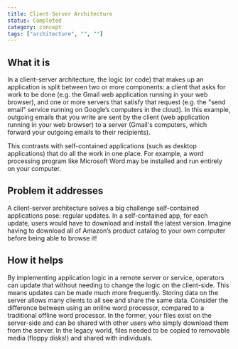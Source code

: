 ```yaml
---
title: Client-Server Architecture
status: Completed
category: concept
tags: ["architecture", "", ""]
---
```


## What it is

In a client-server architecture, the logic (or code) that makes up an application is split between two or more components: 
a client that asks for work to be done 
(e.g. the Gmail web application running in your web browser), 
and one or more servers that satisfy that request 
(e.g. the "send email" service running on Google’s computers in the cloud). 
In this example, outgoing emails that you write are sent by the client (web application running in your web browser) 
to a server (Gmail's computers, which forward your outgoing emails to their recipients).

This contrasts with self-contained applications (such as desktop applications) that do all the work in one place. 
For example, a word processing program like Microsoft Word may be installed and run entirely on your computer.

## Problem it addresses 

A client-server architecture solves a big challenge self-contained applications pose: regular updates. 
In a self-contained app, for each update, users would have to download and install the latest version. 
Imagine having to download all of Amazon’s product catalog to your own computer before being able to browse it!

## How it helps

By implementing application logic in a remote server or service, 
operators can update that without needing to change the logic on the client-side. 
This means updates can be made much more frequently. 
Storing data on the server allows many clients to all see and share the same data. 
Consider the difference between using an online word processor, compared to a traditional offline word processor. 
In the former, your files exist on the server-side and 
can be shared with other users who simply download them from the server. 
In the legacy world, files needed to be copied to removable media (floppy disks!) and shared with individuals.
